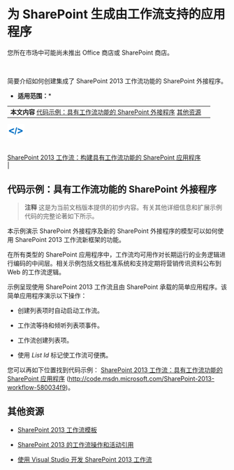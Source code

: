 

# 为 SharePoint 生成由工作流支持的应用程序
您所在市场中可能尚未推出 Office 商店或 SharePoint 商店。
  
    
    
![概念概述主题](images/mod_icon_badge_conoverview.png)
  
    
    

  
    
    

  
    
    
简要介绍如何创建集成了 SharePoint 2013 工作流功能的 SharePoint 外接程序。
 * **适用范围：*** 
  
    
    


|||
|:-----|:-----|
|**本文内容**          [代码示例：具有工作流功能的 SharePoint 外接程序](#WFappbk_sample)           [其他资源](#WFappbk_addres) <br/> |
  
    
    
![相关代码段和示例应用程序](images/mod_icon_links_samples.png)
  
    
    

  
    
    
 <br/>  [SharePoint 2013 工作流：构建具有工作流功能的 SharePoint 应用程序](http://code.msdn.microsoft.com/SharePoint-2013-workflow-580034f9) <br/> |
   

## 代码示例：具有工作流功能的 SharePoint 外接程序
<a name="WFappbk_sample"> </a>


> **注释**
> 这是为当前文档版本提供的初步内容。有关其他详细信息和扩展示例代码的完整论著如下所示。 
  
    
    

本示例演示 SharePoint 外接程序及新的 SharePoint 外接程序的模型可以如何使用 SharePoint 2013 工作流新框架的功能。
  
    
    
在所有类型的 SharePoint 应用程序中，工作流均可用作对长期运行的业务逻辑进行编码的中间层。相关示例包括文档批准系统和支持定期将营销传讯资料公布到 Web 的工作流逻辑。
  
    
    
示例呈现使用 SharePoint 2013 工作流且由 SharePoint 承载的简单应用程序。该简单应用程序演示以下操作：
  
    
    

- 创建列表项时自动启动工作流。
    
  
- 工作流等待和倾听列表项事件。
    
  
- 工作流创建列表项。
    
  
- 使用  _List Id_ 标记使工作流可便携。
    
  
您可以再如下位置找到代码示例： [SharePoint 2013 工作流：具有工作流功能的 SharePoint 应用程序](http://code.msdn.microsoft.com/SharePoint-2013-workflow-580034f9) (http://code.msdn.microsoft.com/SharePoint-2013-workflow-580034f9)。
  
    
    

## 其他资源
<a name="WFappbk_addres"> </a>


-  [SharePoint 2013 工作流模板](sharepoint-2013-workflow-samples.md)
    
  
-  [SharePoint 2013 的工作流操作和活动引用](workflow-actions-and-activities-reference-for-sharepoint-2013.md)
    
  
-  [使用 Visual Studio 开发 SharePoint 2013 工作流](develop-sharepoint-2013-workflows-using-visual-studio.md)
    
  

  
    
    